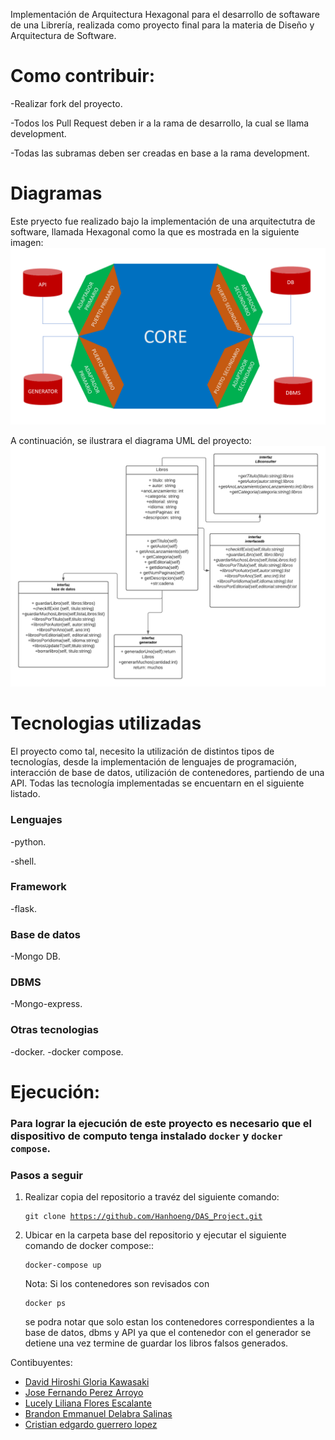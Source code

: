 Implementación de Arquitectura Hexagonal para el desarrollo de softaware de una Librería, realizada
como proyecto final para la materia de Diseño y Arquitectura de Software.


# Como contribuir:
-Realizar fork del proyecto.

-Todos los Pull Request deben ir a la rama de desarrollo, la cual se llama development.

-Todas las subramas deben ser creadas en base a la rama development.

# Diagramas

Este pryecto fue realizado bajo la implementación de una arquitectutra de software, llamada Hexagonal
como la que es mostrada en la siguiente imagen: ![DiagramaHex](DiagramaHex_v2.png)


A continuación, se ilustrara el diagrama UML del proyecto: ![DiagramaUML](DiagramaUML_V4.png)

# Tecnologias utilizadas

El proyecto como tal, necesito la utilización de distintos tipos de tecnologías, desde la implementación 
de lenguajes de programación, interacción de base de datos, utilización de contenedores, partiendo de
una API. Todas las tecnología implementadas se encuentarn en el siguiente listado.


### Lenguajes

-python.

-shell.

### Framework

-flask.

### Base de datos

-Mongo DB.

### DBMS

-Mongo-express.

### Otras tecnologias

-docker.
-docker compose.

# Ejecución:

### Para lograr la ejecución de este proyecto es necesario que el dispositivo de computo tenga instalado `docker` y `docker compose`.

### Pasos a seguir
1. Realizar copia del repositorio a travéz del siguiente comando:<pre><code>git clone https://github.com/Hanhoeng/DAS_Project.git
</code></pre>

2. Ubicar en la carpeta base del repositorio y ejecutar el siguiente comando de docker compose::<pre><code>docker-compose up
</code></pre>
Nota: Si los contenedores son revisados con <pre><code>docker ps
</code></pre> se podra notar que solo estan los contenedores correspondientes a la base de datos, dbms y API ya que el contenedor con el generador se detiene una vez termine de guardar los libros falsos generados.

Contibuyentes:
* [David Hiroshi Gloria Kawasaki](https://github.com/Hanhoeng)
* [Jose Fernando Perez Arroyo](https://github.com/FernandoPerez-ops)
* [Lucely Liliana Flores Escalante](https://github.com/LucelyFlores)
* [Brandon Emmanuel Delabra Salinas](https://github.com/Andremm303)
* [Cristian edgardo guerrero lopez](https://github.com/KryzHD)